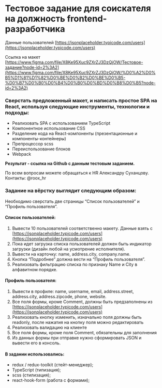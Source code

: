 # Тестовое задание для соискателя на должность frontend-разработчика

Данные пользователей [https://jsonplaceholder.typicode.com/users](https://jsonplaceholder.typicode.com/users)

Ссылка на макет [https://www.figma.com/file/X8Ke95Xuc9ZXrZJ3DzQjOW/Тестовое-задание?node-id=2%3A2](https://www.figma.com/file/X8Ke95Xuc9ZXrZJ3DzQjOW/%D0%A2%D0%B5%D1%81%D1%82%D0%BE%D0%B2%D0%BE%D0%B5-%D0%B7%D0%B0%D0%B4%D0%B0%D0%BD%D0%B8%D0%B5?node-id=2%3A2)

### Cверстать предложенный макет, и написать простое SPA на React, используя следующие инструменты, технологии и подходы:

- Реализовать SPA с использованием TypeScript
- Компонентное использование CSS
- Разделение кода на React-компоненты (презентационные и компоненты-контейнеры)
- Препроцессор scss
- Переиспользование блоков
- Webpack

**Результат - ссылка на Github с данным тестовым заданием.**

По всем вопросам можете обращаться к HR Александру Суханцову.
Контакты: @roox_hr

### Задание на вёрстку выглядит следующим образом:

Необходимо сверстать две страницы “Список пользователей” и “Профиль пользователя”.

#### Список пользователей:

1. Вывести 10 пользователей соответственно макету.
   Данные взять с [https://jsonplaceholder.typicode.com/users](https://jsonplaceholder.typicode.com/users)
2. Пока идет загрузка списка пользователей должен быть индикатор загрузки (дизайн любой на усмотрение исполнителя).
3. Вывести на карточку: name, address.city, company.name.
4. Кнопка “Подробнее” должна вести на “Профиль пользователя”.
5. Реализовать фильтрацию списка по признаку Name и City в алфавитном порядке.

#### Профиль пользователя:

1. Вывести в профиле: name, username, email, address.street, address.city, address.zipcode, phone, website.
2. Все поля формы, кроме Comment, должны быть предзаполнены из [https://jsonplaceholder.typicode.com/users](https://jsonplaceholder.typicode.com/users)
3. Реализовать кнопку изменить, изначально поля должны быть readonly, после нажатия на кнопку поля можно редактировать
4. Реализовать валидацию на клиенте
5. Все поля формы, кроме поля Comment, обязательны для заполнения
6. Из данных формы при отправке нужно сформировать JSON и вывести его в консоль.

#### В задании использовались:

- redux / redux-toolkit (стейт-менеджер);
- TypeScript (типизация);
- scss (стилизация);
- react-hook-form (работа с формами);
